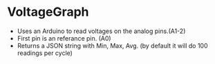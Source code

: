 # VoltageGraph

- Uses an Arduino to read voltages on the analog pins.(A1-2)
- First pin is an referance pin. (A0)
- Returns a JSON string with Min, Max, Avg. (by default it will do 100 readings per cycle) 
